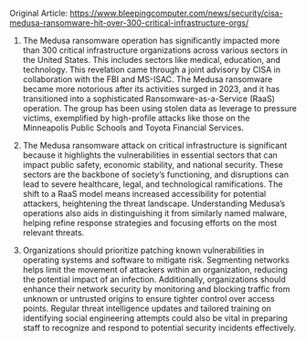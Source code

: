 Original Article: https://www.bleepingcomputer.com/news/security/cisa-medusa-ransomware-hit-over-300-critical-infrastructure-orgs/

1) The Medusa ransomware operation has significantly impacted more than 300 critical infrastructure organizations across various sectors in the United States. This includes sectors like medical, education, and technology. This revelation came through a joint advisory by CISA in collaboration with the FBI and MS-ISAC. The Medusa ransomware became more notorious after its activities surged in 2023, and it has transitioned into a sophisticated Ransomware-as-a-Service (RaaS) operation. The group has been using stolen data as leverage to pressure victims, exemplified by high-profile attacks like those on the Minneapolis Public Schools and Toyota Financial Services.

2) The Medusa ransomware attack on critical infrastructure is significant because it highlights the vulnerabilities in essential sectors that can impact public safety, economic stability, and national security. These sectors are the backbone of society’s functioning, and disruptions can lead to severe healthcare, legal, and technological ramifications. The shift to a RaaS model means increased accessibility for potential attackers, heightening the threat landscape. Understanding Medusa’s operations also aids in distinguishing it from similarly named malware, helping refine response strategies and focusing efforts on the most relevant threats.

3) Organizations should prioritize patching known vulnerabilities in operating systems and software to mitigate risk. Segmenting networks helps limit the movement of attackers within an organization, reducing the potential impact of an infection. Additionally, organizations should enhance their network security by monitoring and blocking traffic from unknown or untrusted origins to ensure tighter control over access points. Regular threat intelligence updates and tailored training on identifying social engineering attempts could also be vital in preparing staff to recognize and respond to potential security incidents effectively.